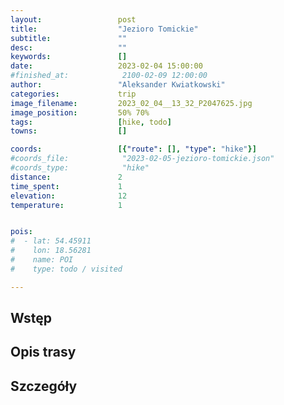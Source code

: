```yaml
---
layout:                 post
title:                  "Jezioro Tomickie"
subtitle:               ""
desc:                   ""
keywords:               []
date:                   2023-02-04 15:00:00
#finished_at:            2100-02-09 12:00:00
author:                 "Aleksander Kwiatkowski"
categories:             trip
image_filename:         2023_02_04__13_32_P2047625.jpg
image_position:         50% 70%
tags:                   [hike, todo]
towns:                  []

coords:                 [{"route": [], "type": "hike"}]
#coords_file:            "2023-02-05-jezioro-tomickie.json"
#coords_type:            "hike"
distance:               2
time_spent:             1
elevation:              12
temperature:            1


pois:
#  - lat: 54.45911
#    lon: 18.56281
#    name: POI
#    type: todo / visited

---
```



## Wstęp

## Opis trasy

<div class="strava-embed-placeholder" data-embed-type="activity" data-embed-id="8504106173"></div><script src="https://strava-embeds.com/embed.js"></script>

## Szczegóły
